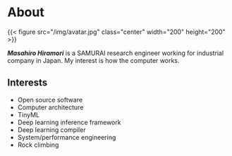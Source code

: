 # About


{{< figure src="/img/avatar.jpg" class="center" width="200" height="200" >}}

**_Masahiro Hiramori_** is a SAMURAI research engineer working for
industrial company in Japan. My interest is how the computer works.

## Interests

- Open source software
- Computer architecture
- TinyML
- Deep learning inference framework
- Deep learning compiler
- System/performance engineering
- Rock climbing

